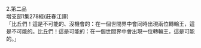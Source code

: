2.第二品  
增支部1集278經(莊春江譯)  
「比丘們！這是不可能的、沒機會的：在一個世間界中會同時出現兩位轉輪王，這是不可能的。比丘們！這是可能的：在一個世間界中會出現一位轉輪王，這是可能的。」  
  
  
